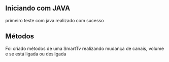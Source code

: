 ## Iniciando com JAVA

primeiro teste com java realizado com sucesso

## Métodos

Foi criado métodos de uma SmartTv realizando mudança de canais, volume e se está ligada ou desligada